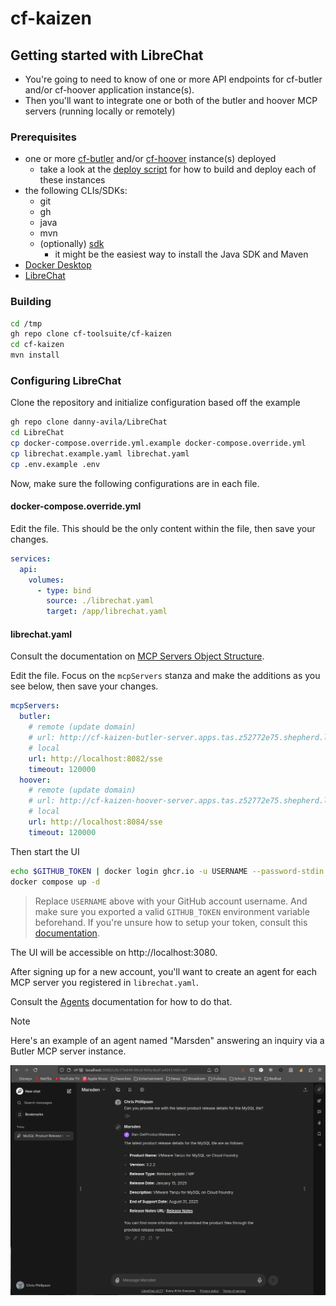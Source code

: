 # cf-kaizen

## Getting started with LibreChat

* You're going to need to know of one or more API endpoints for cf-butler and/or cf-hoover application instance(s).
* Then you'll want to integrate one or both of the butler and hoover MCP servers (running locally or remotely)

### Prerequisites

* one or more [cf-butler](https://github.com/cf-toolsuite/cf-butler) and/or [cf-hoover](https://github.com/cf-toolsuite/cf-hoover) instance(s) deployed
    * take a look at the [deploy script](../scripts/deploy-on-tp4cf.sh) for how to build and deploy each of these instances
* the following CLIs/SDKs:
    * git
    * gh
    * java
    * mvn
    * (optionally) [sdk](https://sdkman.io/)
        * it might be the easiest way to install the Java SDK and Maven
* [Docker Desktop](https://www.docker.com/get-started/)
* [LibreChat](https://www.librechat.ai/docs/quick_start/local_setup)

### Building

```bash
cd /tmp
gh repo clone cf-toolsuite/cf-kaizen
cd cf-kaizen
mvn install
```

### Configuring LibreChat

Clone the repository and initialize configuration based off the example

```bash
gh repo clone danny-avila/LibreChat
cd LibreChat
cp docker-compose.override.yml.example docker-compose.override.yml
cp librechat.example.yaml librechat.yaml
cp .env.example .env
```

Now, make sure the following configurations are in each file.

#### docker-compose.override.yml

Edit the file.  This should be the only content within the file, then save your changes.

```yaml
services:
  api:
    volumes:
      - type: bind
        source: ./librechat.yaml
        target: /app/librechat.yaml
```

#### librechat.yaml

Consult the documentation on [MCP Servers Object Structure](https://www.librechat.ai/docs/configuration/librechat_yaml/object_structure/mcp_servers).

Edit the file.  Focus on the `mcpServers` stanza and make the additions as you see below, then save your changes.

```yaml
mcpServers:
  butler:
    # remote (update domain)
    # url: http://cf-kaizen-butler-server.apps.tas.z52772e75.shepherd.lease/sse
    # local
    url: http://localhost:8082/sse
    timeout: 120000
  hoover:
    # remote (update domain)
    # url: http://cf-kaizen-hoover-server.apps.tas.z52772e75.shepherd.lease/sse
    # local
    url: http://localhost:8084/sse
    timeout: 120000
```

Then start the UI

```bash
echo $GITHUB_TOKEN | docker login ghcr.io -u USERNAME --password-stdin
docker compose up -d
```

> Replace `USERNAME` above with your GitHub account username.  And make sure you exported a valid `GITHUB_TOKEN` environment variable beforehand.  If you're unsure how to setup your token, consult this [documentation](https://docs.github.com/en/packages/working-with-a-github-packages-registry/working-with-the-container-registry#authenticating-to-the-container-registry).

The UI will be accessible on http://localhost:3080.

After signing up for a new account, you'll want to create an agent for each MCP server you registered in `librechat.yaml`.

Consult the [Agents](https://www.librechat.ai/docs/features/agents) documentation for how to do that.

> [!NOTE]
> Here's an example of an agent named "Marsden" answering an inquiry via a Butler MCP server instance.

![Screenshot of tools enabled in LibreChat](snap-from-librechat.png)